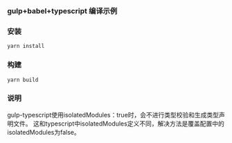 ### gulp+babel+typescript 编译示例

### 安装
```
yarn install
```

### 构建
```
yarn build
```

### 说明
gulp-typescript使用isolatedModules：true时，会不进行类型校验和生成类型声明文件。
这和typescript中isolatedModules定义不同，解决方法是覆盖配置中的isolatedModules为false。